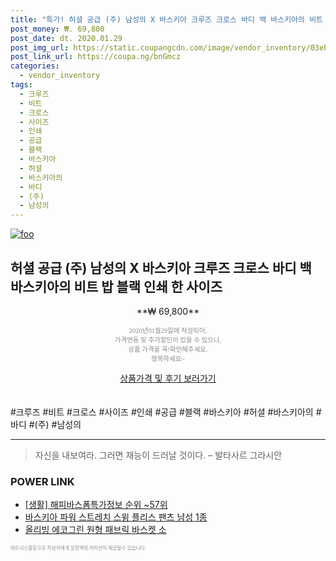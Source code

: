 ```yaml
--- 
title: "특가! 허셜 공급 (주) 남성의 X 바스키아 크루즈 크로스 바디 백 바스키아의 비트 밥 블랙 인쇄 ..." 
post_money: ₩. 69,800 
post_date: dt. 2020.01.29 
post_img_url: https://static.coupangcdn.com/image/vendor_inventory/03eb/3ce87e49566d918b64da12a1c27d64f56173e870fbfe942a2d7fc5eef772.jpg 
post_link_url: https://coupa.ng/bnGmcz 
categories: 
  - vendor_inventory 
tags: 
  - 크루즈 
  - 비트 
  - 크로스 
  - 사이즈 
  - 인쇄 
  - 공급 
  - 블랙 
  - 바스키아 
  - 허셜 
  - 바스키아의 
  - 바디 
  - (주) 
  - 남성의 
--- 
```

[![foo](https://static.coupangcdn.com/image/vendor_inventory/03eb/3ce87e49566d918b64da12a1c27d64f56173e870fbfe942a2d7fc5eef772.jpg)](https://coupa.ng/bnGmcz) 

## 허셜 공급 (주) 남성의 X 바스키아 크루즈 크로스 바디 백 바스키아의 비트 밥 블랙 인쇄 한 사이즈 
<p style="text-align: center;">**₩ 69,800**</p> 
<p style="text-align: center;"><span style="color: #898c8f; font-family: Georgia,Times,serif; font-size: 0.75em;">2020년01월29일에 작성되어, <br>가격변동 및 추가할인이 있을 수 있으니,<br> 상품 가격을 꼭!확인해주세요.<br>행복하세요~</span> 
</p>	 
<div markdown="0" style="text-align: center;"><a href="https://coupa.ng/bnGmcz" class="btn btn--success">상품가격 및 후기 보러가기</a></div> 
<br><br> 
  #크루즈 #비트 #크로스 #사이즈 #인쇄 #공급 #블랙 #바스키아 #허셜 #바스키아의 #바디 #(주) #남성의 
<hr> 

> 자신을 내보여라. 그러면 재능이 드러날 것이다. – 발타사르 그라시안 


### POWER LINK

* <a href="https://blog.naver.com/fasyy4321/221774897505" target="_blank"> [생활] 해피바스폼특가정보 순위 ~57위</a>
* <a href="https://blog.naver.com/fasyy4321/221789021929" target="_blank">바스키아 파워 스트레치 스윙 플리스 팬츠 남성 1종</a>
* <a href="https://blog.naver.com/sakai111/221783393120" target="_blank">올리빙 에코그린 원형 패브릭 바스켓 소</a>

<span style="color: #898c8f; font-family: Georgia,Times,serif; font-size: 0.55em;">파트너스활동으로 작성자에게 일정액의 커미션이 제공될수 있습니다.</span> 
